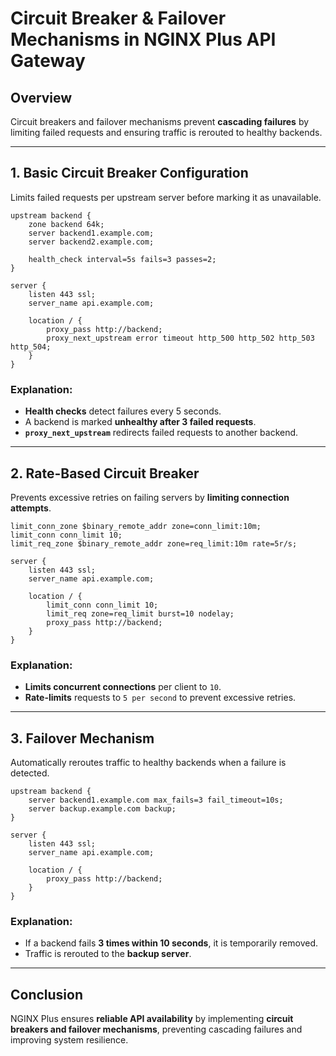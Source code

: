 # Circuit Breaker & Failover Mechanisms in NGINX Plus API Gateway

## Overview
Circuit breakers and failover mechanisms prevent **cascading failures** by limiting failed requests and ensuring traffic is rerouted to healthy backends.

---

## 1. **Basic Circuit Breaker Configuration**
Limits failed requests per upstream server before marking it as unavailable.

```nginx
upstream backend {
    zone backend 64k;
    server backend1.example.com;
    server backend2.example.com;

    health_check interval=5s fails=3 passes=2;
}

server {
    listen 443 ssl;
    server_name api.example.com;

    location / {
        proxy_pass http://backend;
        proxy_next_upstream error timeout http_500 http_502 http_503 http_504;
    }
}
```

### Explanation:
- **Health checks** detect failures every 5 seconds.
- A backend is marked **unhealthy after 3 failed requests**.
- **`proxy_next_upstream`** redirects failed requests to another backend.

---

## 2. **Rate-Based Circuit Breaker**
Prevents excessive retries on failing servers by **limiting connection attempts**.

```nginx
limit_conn_zone $binary_remote_addr zone=conn_limit:10m;
limit_conn conn_limit 10;
limit_req_zone $binary_remote_addr zone=req_limit:10m rate=5r/s;

server {
    listen 443 ssl;
    server_name api.example.com;

    location / {
        limit_conn conn_limit 10;
        limit_req zone=req_limit burst=10 nodelay;
        proxy_pass http://backend;
    }
}
```

### Explanation:
- **Limits concurrent connections** per client to `10`.
- **Rate-limits** requests to `5 per second` to prevent excessive retries.

---

## 3. **Failover Mechanism**
Automatically reroutes traffic to healthy backends when a failure is detected.

```nginx
upstream backend {
    server backend1.example.com max_fails=3 fail_timeout=10s;
    server backup.example.com backup;
}

server {
    listen 443 ssl;
    server_name api.example.com;

    location / {
        proxy_pass http://backend;
    }
}
```

### Explanation:
- If a backend fails **3 times within 10 seconds**, it is temporarily removed.
- Traffic is rerouted to the **backup server**.

---

## Conclusion
NGINX Plus ensures **reliable API availability** by implementing **circuit breakers and failover mechanisms**, preventing cascading failures and improving system resilience.

